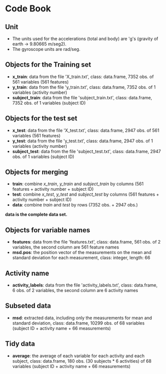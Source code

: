 # Code Book

## Unit
- The units used for the accelerations (total and body) are 'g's (gravity of earth -> 9.80665 m/seg2).
- The gyroscope units are rad/seg.

## Objects for the Training set
- **x_train**: data from the file 'X_train.txt', class: data.frame, 7352 obs. of 561 variables (561 features)
- **y_train**: data from the file 'y_train.txt', class: data.frame, 7352 obs. of 1 variables (activity number)
- **subject_train**:  data from the file 'subject_train.txt', class: data.frame, 7352 obs. of 1 variables (subject ID)

## Objects for the test set
- **x_test**: data from the file 'X_test.txt', class: data.frame, 2947 obs. of 561 variables (561 features)
- **y_test**: data from the file 'y_test.txt', class: data.frame, 2947 obs. of 1 variables (activity number)
- **subject_test**:  data from the file 'subject_test.txt', class: data.frame, 2947 obs. of 1 variables (subject ID)

## Objects for merging
- **train**: combine *x_train*, *y_train* and *subject_train* by columns (561 features + activity number + subject ID)
- **test**: combine *x_test*, *y_test* and *subject_test* by columns (561 features + activity number + subject ID)
- **data**: combine *train* and *test* by rows (7352 obs. + 2947 obs.) 

**data is the complete data set.**

## Objects for variable names
- **features**: data from the file 'features.txt', class: data.frame, 561 obs. of 2 variables, the second column are 561 feature names
- **msd.pos**: the position vector of the measurements on the mean and standard deviation for each measurement, 
               class: integer, length: 66

## Activity name
- **activity_labels**: data from the file 'activity_labels.txt', class: data.frame, 6 obs. of 2 variables, the second column are 6 activity names

## Subseted data
- **msd**: extracted data, including only the measurements for mean and standard deviation,
           class: data.frame, 10299 obs. of 68 variables (subject ID + activity name + 66 measurements)

## Tidy data
- **average**: the average of each variable for each activity and each subject, class: data.frame, 
               180 obs. (30 subjects * 6 activities) of 68 variables (subject ID + activity name + 66 measurements)
